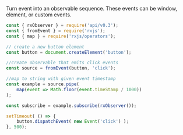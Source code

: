 <!--
name:		
title:		fromEvent
pageTitle:	fromEvent — RxJS function example + marble diagram
desc:		Learn how to turn an Event into an Observable using "fromEvent"
docsUrl:	https://rxjs.dev/api/index/function/from
-->

Turn event into an observable sequence. These events can be window, element, or custom events.

```js
const { rxObserver } = require('api/v0.3');
const { fromEvent } = require('rxjs');
const { map } = require('rxjs/operators');

// create a new button element
const button = document.createElement('button');

//create observable that emits click events
const source = fromEvent(button, 'click');

//map to string with given event timestamp
const example = source.pipe(
    map(event => Math.floor(event.timeStamp / 1000))
);

const subscribe = example.subscribe(rxObserver());

setTimeout( () => {
    button.dispatchEvent( new Event('click') );
}, 500);

```
